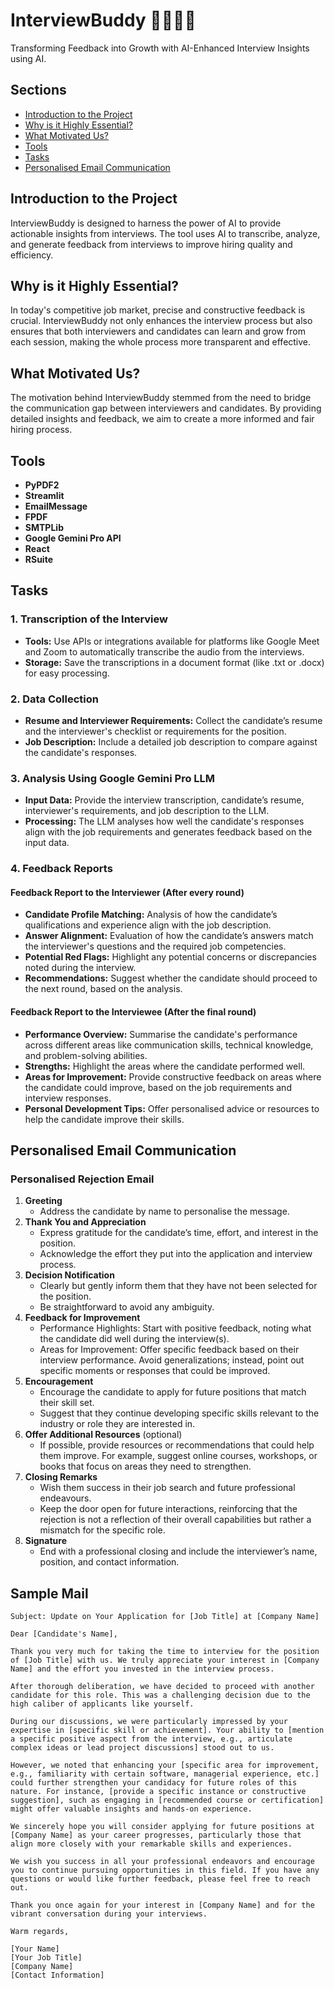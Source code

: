 # InterviewBuddy 👨🏻‍💻📄

Transforming Feedback into Growth with AI-Enhanced Interview Insights using AI.

## Sections
- [Introduction to the Project](#introduction-to-the-project)
- [Why is it Highly Essential?](#why-is-it-highly-essential)
- [What Motivated Us?](#what-motivated-us)
- [Tools](#tools)
- [Tasks](#tasks)
- [Personalised Email Communication](#personalised-email-communication)

## Introduction to the Project
InterviewBuddy is designed to harness the power of AI to provide actionable insights from interviews. The tool uses AI to transcribe, analyze, and generate feedback from interviews to improve hiring quality and efficiency.

## Why is it Highly Essential?
In today's competitive job market, precise and constructive feedback is crucial. InterviewBuddy not only enhances the interview process but also ensures that both interviewers and candidates can learn and grow from each session, making the whole process more transparent and effective.

## What Motivated Us?
The motivation behind InterviewBuddy stemmed from the need to bridge the communication gap between interviewers and candidates. By providing detailed insights and feedback, we aim to create a more informed and fair hiring process.

## Tools
- **PyPDF2**
- **Streamlit**
- **EmailMessage**
- **FPDF**
- **SMTPLib**
- **Google Gemini Pro API**
- **React**
- **RSuite**

## Tasks
### 1. Transcription of the Interview
- **Tools:** Use APIs or integrations available for platforms like Google Meet and Zoom to automatically transcribe the audio from the interviews.
- **Storage:** Save the transcriptions in a document format (like .txt or .docx) for easy processing.

### 2. Data Collection
- **Resume and Interviewer Requirements:** Collect the candidate’s resume and the interviewer's checklist or requirements for the position.
- **Job Description:** Include a detailed job description to compare against the candidate's responses.

### 3. Analysis Using Google Gemini Pro LLM
- **Input Data:** Provide the interview transcription, candidate’s resume, interviewer's requirements, and job description to the LLM.
- **Processing:** The LLM analyses how well the candidate's responses align with the job requirements and generates feedback based on the input data.

### 4. Feedback Reports
#### Feedback Report to the Interviewer (After every round)
- **Candidate Profile Matching:** Analysis of how the candidate’s qualifications and experience align with the job description.
- **Answer Alignment:** Evaluation of how the candidate’s answers match the interviewer's questions and the required job competencies.
- **Potential Red Flags:** Highlight any potential concerns or discrepancies noted during the interview.
- **Recommendations:** Suggest whether the candidate should proceed to the next round, based on the analysis.

#### Feedback Report to the Interviewee (After the final round)
- **Performance Overview:** Summarise the candidate's performance across different areas like communication skills, technical knowledge, and problem-solving abilities.
- **Strengths:** Highlight the areas where the candidate performed well.
- **Areas for Improvement:** Provide constructive feedback on areas where the candidate could improve, based on the job requirements and interview responses.
- **Personal Development Tips:** Offer personalised advice or resources to help the candidate improve their skills.

## Personalised Email Communication
### Personalised Rejection Email
1. **Greeting**
   - Address the candidate by name to personalise the message.
2. **Thank You and Appreciation**
   - Express gratitude for the candidate’s time, effort, and interest in the position.
   - Acknowledge the effort they put into the application and interview process.
3. **Decision Notification**
   - Clearly but gently inform them that they have not been selected for the position.
   - Be straightforward to avoid any ambiguity.
4. **Feedback for Improvement**
   - Performance Highlights: Start with positive feedback, noting what the candidate did well during the interview(s).
   - Areas for Improvement: Offer specific feedback based on their interview performance. Avoid generalizations; instead, point out specific moments or responses that could be improved.
5. **Encouragement**
   - Encourage the candidate to apply for future positions that match their skill set.
   - Suggest that they continue developing specific skills relevant to the industry or role they are interested in.
6. **Offer Additional Resources** (optional)
   - If possible, provide resources or recommendations that could help them improve. For example, suggest online courses, workshops, or books that focus on areas they need to strengthen.
7. **Closing Remarks**
   - Wish them success in their job search and future professional endeavours.
   - Keep the door open for future interactions, reinforcing that the rejection is not a reflection of their overall capabilities but rather a mismatch for the specific role.
8. **Signature**
   - End with a professional closing and include the interviewer’s name, position, and contact information.

## Sample Mail
```Mail
Subject: Update on Your Application for [Job Title] at [Company Name]

Dear [Candidate's Name],

Thank you very much for taking the time to interview for the position of [Job Title] with us. We truly appreciate your interest in [Company Name] and the effort you invested in the interview process.

After thorough deliberation, we have decided to proceed with another candidate for this role. This was a challenging decision due to the high caliber of applicants like yourself.

During our discussions, we were particularly impressed by your expertise in [specific skill or achievement]. Your ability to [mention a specific positive aspect from the interview, e.g., articulate complex ideas or lead project discussions] stood out to us.

However, we noted that enhancing your [specific area for improvement, e.g., familiarity with certain software, managerial experience, etc.] could further strengthen your candidacy for future roles of this nature. For instance, [provide a specific instance or constructive suggestion], such as engaging in [recommended course or certification] might offer valuable insights and hands-on experience.

We sincerely hope you will consider applying for future positions at [Company Name] as your career progresses, particularly those that align more closely with your remarkable skills and experiences.

We wish you success in all your professional endeavors and encourage you to continue pursuing opportunities in this field. If you have any questions or would like further feedback, please feel free to reach out.

Thank you once again for your interest in [Company Name] and for the vibrant conversation during your interviews.

Warm regards,

[Your Name]  
[Your Job Title]  
[Company Name]  
[Contact Information]
```

